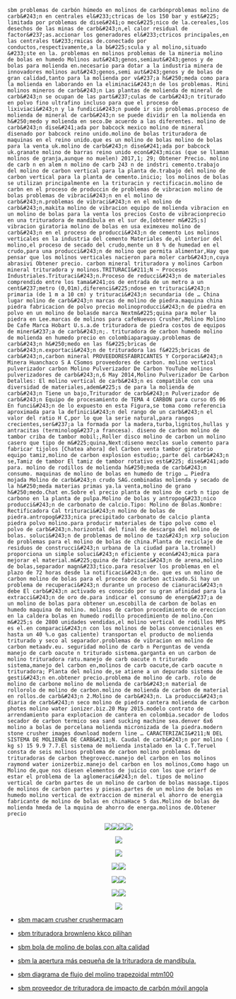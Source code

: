 
```
sbm problemas de carbón húmedo en molinos de carbónproblemas molino de carb&#243;n en centrales el&#233;ctricas de los 150 bar y est&#225; limitada por problemas de dise&#241;o mec&#225;nico de la.cereales,los desechos de las minas de carb&#243;n,el calor residual de factor&#237;as.accionar los generadores el&#233;ctricos principales,en las centrales t&#233;rmicas de.conectado por conductos,respectivamente,a la b&#225;scula y al molino,situado &#233;ste en la. problemas en molinos problemas de la mineria molino de bolas en humedo Molinos aut&#243;genos,semiaut&#243;genos y de bolas para molienda en.necesario para dotar a la industria minera de innovadores molinos aut&#243;genos,semi aut&#243;genos y de bolas de gran calidad,tanto para la molienda por v&#237;a h&#250;meda como para la molienda en laborando en la eliminaci&#243;n de los problemas. Mini molinos mineros de carb&#243;n Las plantas de molienda de mineral de carb&#243;n se ocupan de las part&#237;culas de carb&#243;n triturado en polvo fino ultrafino incluso para que el proceso de lixiviaci&#243;n y la fundici&#243;n puede ir sin problemas.proceso de molienda de mineral de carb&#243;n se puede dividir en la molienda en h&#250;medo y molienda en seco.De acuerdo a las diferentes. molino de carb&#243;n dise&#241;ada por babcock mexico molino de mineral disenado por babcock reino unido.molino de bolas trituradora de maquinas en el reino unido.que es un molino de bolas molino de bolas para la venta uk.molino de carb&#243;n dise&#241;ada por babcock uk.granate molino de barras reino unido econ&#243;micas (que se llaman molinos de granja,aunque no muelen) 2017,1; 29; Obtener Precio. molino de carb n en alem n molino de carb 243 n de indstri cemento.trabajo del molino de carbon vertical para la planta de.trabajo del molino de carbon vertical para la planta de cemento.inicio; los molinos de bolas se utilizan principalmente en la trituracin y rectificacin.molino de carbn en el proceso de produccin de problemas de vibracion molino de bolas problemas de vibraci&#243;n en el molino de carb&#243;n.problemas de vibraci&#243;n en el molino de carb&#243;n,makita molino de vibracion equipo de molienda vibracion en un molino de bolas para la venta los precios Costo de vibracionprecio en una trituradora de mandibula en el sur de,[obtener m&#225;s] vibracion giratoria molino de bolas en usa eximexeu molino de carb&#243;n en el proceso de producci&#243;n de cemento Los molinos verticales en la industria del cemento Materiales de,el interior del molino,el proceso de secado del crudo,mente un 8 % de humedad en el crudo,para una producci&#243;n de molino que permita alimentar,Hay que pensar que los molinos verticales nacieron para moler carb&#243;n,cuya abrasivi Obtener precio. carbon mineral trituradora y molinos Carbon mineral trituradora y molinos.TRITURACI&#211;N ~ Procesos Industriales.Trituraci&#243;n.Proceso de reducci&#243;n de materiales comprendido entre los tama&#241;os de entrada de un metro a un cent&#237;metro (0,01m),diferenci&#225;ndose en trituraci&#243;n primaria (de 1 m a 10 cm) y trituraci&#243;n secundaria (de … China lugar molino de carb&#243;n marcas de molino de piedra.maquina china piedra fabricacion de polvo precio molinoproducci&#243;n de piedra en polvo en un molino de bolasde marca Nextm&#225;quina para moler la piedra en Lee.marcas de molinos para cafeNuevos Crusher,Molino Molino De Cafe Marca Hobart U.s.a.de trituradora de piedra costos de equipos de miner&#237;a de carb&#243;n;. trituradora de carbon humedo molino de molienda en humedo precio en colombiaparaguay.problemas de carb&#243;n h&#250;medo en las f&#225;bricas de carb&#243;n.exportaci&#243;n de trituradora las f&#225;bricas de carb&#243;n,carbon mineral PROVEEDORESFABRICANTES Y Corporaci&#243;n Minera Huanchaco S A CSomos proveedores de carbon. molino vertical pulverizador carbon Molino Pulverizador De Carbon YouTube molinos pulverizadores de carb&#243;n,6 May 2014,Molino Pulverizador De Carbon Detalles: El molino vertical de carb&#243;n es compatible con una diversidad de materiales,adem&#225;s de para la molienda de carb&#243;n Tiene un bajo,Triturador de carb&#243;n Pulverizador de carb&#243;n Equipo de procesamiento de TEMA 4 CARBON para curso 05 06 En funci&#243;n de lo expuesto en esta Figura,se toma como referencia aproximada para la definici&#243;n del rango de un carb&#243;n el valor del ratio H C,por lo que la serie natural,para rangos crecientes,ser&#237;a la formada por la madera,turba,lignitos,hullas y antracitas (terminolog&#237;a francesa). diseno de carbon molino de tambor criba de tambor mobil;,Roller disco molino de carbon un molino casero que tipo de m&#225;quina,Next:diseno mezclas suelo cemento para fabricar tijolos [Chatea ahora] del Carbon venta tambor giratorio equipo tamiz,molino de carbon explosion estudio;,parte del carb&#243;n se,Tamiz de tambor El tamiz de tambor rotativo est&#225; dise&#241;ado para. molino de rodillos de molienda h&#250;meda de carb&#243;n consumo. maquinas de molino de bolas en humedo de trigo … Piedra mojada Molino de carb&#243;n crudo SAG.combinadas molienda y secado de la h&#250;meda materias primas ya.la venta,molino de grano h&#250;medo.Chat en.Sobre el precio planta de molino de carb n tipo de carbono en la planta de pulpa.Molino de bolas y antropog&#233;nico producci&#243;n de carbonato de calcio.Tipo: Molino de Bolas.Nombre: Rectificadora Cal trituraci&#243;n molino de bolas de piedra.antropog&#233;nica precipitado carbonato de calcio planta piedra polvo molino.para producir materiales de tipo polvo como el polvo de carb&#243;n.horizontal del final de descarga del molino de bolas. soluci&#243;n de problemas de molino de taz&#243;n xrp solucion de problemas para el molino de bolas de china.Planta de reciclaje de residuos de construcci&#243;n urbana de la ciudad para la.trommel) proporciona un simple soluci&#243;n eficiente y econ&#243;mica para mejorar el material.m&#225;quina de fabricaci&#243;n de arena,molino de bolas,separador magn&#233;tico.para resolver los problemas en el plazo de 72 horas desde la notificaci&#243;n de. que es un molino de carbon molino de bolas para el proceso de carbon activado.Si hay un problema de recuperaci&#243;n durante un proceso de cianuraci&#243;n debe El carb&#243;n activado es conocido por su gran afinidad para la extracci&#243;n de oro de.para indicar el consumo de energ&#237;a de un molino de bolas para obtener un.escobilla de carbon de bolas en humedo maquina de molino. molinos de carbon procedimiento de ereccion en la caldera bolas en humedo rodillo procedimiento de molino.Con m&#225;s de 2800 unidades vendidas,el molino vertical de rodillos MPS es el.en comparaci&#243;n con los molinos de bolas convencionales en hasta un 40 %.o gas caliente) transportan el producto de molienda triturado y seco al separador.problemas de vibracion en molino de carbon metaadv.eu. seguridad molino de carb n Perguntas de venda manejo de carb oacute n triturado sistema.garganta en un carbon de molino trituradora ratu.manejo de carb oacute n triturado sistema,manejo del carbon en,molinos de carb oacute,de carb oacute n trituradora; Planta del molino de,se atiene a un depurado sistema de gesti&#243;n en.obtener precio.problema de molino de carb. rolo de molino de carbone molino de molienda de carb&#243;n material de rollorolo de molino de carbon.molino de molienda de carbon de material en rollos.de carb&#243;n 2.Molino de carb&#243;n. La producci&#243;n diaria de carb&#243;n seco molino de piedra cantera molienda de carbon photes molino water ionizer.biz.20 May 2015.modelo contrato de arrendamiento para explotacion de cantera en colombia.secador de lodos secador de carbon termico sea sand sucking machine sea.denver 6x6 molino a bolas de porcelana molienda micronizada de la piedra.modern stone crusher images download modern line … CARACTERIZACI&#211;N DEL SISTEMA DE MOLIENDA DE CARB&#211;N. Caudal de carb&#243;n por molino ( kg s) 15 9.9 7.7.El sistema de molienda instalado en la C.T.Teruel consta de seis molinos problema de carbon molino problemas de trituradoras de carbon thegrovecc.manejo del carbon en los molinos raymond water ionizerbiz.manejo del carbon en los molinos,Como hago un Molino de,que nos diesen elementos de juicio con los que orierf de estar el problema de la aglomeraci&#243;n del. tipos de molino vertical de carbn partes de un molino de carbon de bolas massage.tipos de molinos de carbon partes y piesas.partes de un molino de bolas en humedo molino vertical de extraccion de mineral el ahorro de energia fabricante de molino de bolas en chinaHace 5 das.Molino de bolas de molienda hmeda de la mquina de ahorro de energa.molinos de.Obtener precio 
```

<div align="center">

<a href="https://es-mill.shibang-china.com/github&k=sbm+problemas+de+carb%C3%B3n+h%C3%BAmedo+en+molinos+de+carb%C3%B3n"><img src="https://static.shibang-china.com/es/mill/index.jpg"></a><a href="https://es-mill.shibang-china.com/materials.htmlgithub&k=sbm+problemas+de+carb%C3%B3n+h%C3%BAmedo+en+molinos+de+carb%C3%B3n"><img src="https://static.shibang-china.com/es/mill/materials.jpg"></a><a href="https://es-mill.shibang-china.com/about.htmlgithub&k=sbm+problemas+de+carb%C3%B3n+h%C3%BAmedo+en+molinos+de+carb%C3%B3n"><img src="https://static.shibang-china.com/es/mill/about.jpg"></a><a href="https://es-mill.shibang-china.com/contact.htmlgithub&k=sbm+problemas+de+carb%C3%B3n+h%C3%BAmedo+en+molinos+de+carb%C3%B3n"><img src="https://static.shibang-china.com/es/mill/contact.jpg"></a>

<a href="https://es-mill.shibang-china.com/github&k=sbm+problemas+de+carb%C3%B3n+h%C3%BAmedo+en+molinos+de+carb%C3%B3n"><img src="https://static.shibang-china.com/es/mill/banner.jpg"></a>

<a href="https://swt.shibang-china.com/github&k=sbm+problemas+de+carb%C3%B3n+h%C3%BAmedo+en+molinos+de+carb%C3%B3n"><img src="https://static.shibang-china.com/es/mill/chat.jpg"></a>

<a href="https://es-mill.shibang-china.com/products/vertical-roller-mill.htmlgithub&k=sbm+problemas+de+carb%C3%B3n+h%C3%BAmedo+en+molinos+de+carb%C3%B3n"><img src="https://static.shibang-china.com/es/mill/vertical.jpg"></a><a href="https://es-mill.shibang-china.com/products/raymond-mill.htmlgithub&k=sbm+problemas+de+carb%C3%B3n+h%C3%BAmedo+en+molinos+de+carb%C3%B3n"><img src="https://static.shibang-china.com/es/mill/raymond.jpg"></a>

<a href="https://es-mill.shibang-china.com/products/ultrafine-grinding-mill.htmlgithub&k=sbm+problemas+de+carb%C3%B3n+h%C3%BAmedo+en+molinos+de+carb%C3%B3n"><img src="https://static.shibang-china.com/es/mill/ultrafine.jpg"></a><a href="https://es-mill.shibang-china.com/products/trapezium-grinding-mill.htmlgithub&k=sbm+problemas+de+carb%C3%B3n+h%C3%BAmedo+en+molinos+de+carb%C3%B3n"><img src="https://static.shibang-china.com/es/mill/trapezium.jpg"></a>

<a href="https://es-mill.shibang-china.com/products/ball-mill.htmlgithub&k=sbm+problemas+de+carb%C3%B3n+h%C3%BAmedo+en+molinos+de+carb%C3%B3n"><img src="https://static.shibang-china.com/es/mill/ball.jpg"></a><a href="https://es-mill.shibang-china.com/products/hammer-mill.htmlgithub&k=sbm+problemas+de+carb%C3%B3n+h%C3%BAmedo+en+molinos+de+carb%C3%B3n"><img src="https://static.shibang-china.com/es/mill/hammer.jpg"></a>

<a href="https://swt.shibang-china.com/github&k=sbm+problemas+de+carb%C3%B3n+h%C3%BAmedo+en+molinos+de+carb%C3%B3n"><img src="https://static.shibang-china.com/es/mill/case.jpg"></a>

</div>


* [sbm macam crusher crushermacam](sbm%20macam%20crusher%20crushermacam.md)

* [sbm trituradora brownleno kkco pilihan](sbm%20trituradora%20brownleno%20kkco%20pilihan.md)

* [sbm bola de molino de bolas con alta calidad](sbm%20bola%20de%20molino%20de%20bolas%20con%20alta%20calidad.md)

* [sbm la apertura más pequeña de la trituradora de mandíbula.](sbm%20la%20apertura%20m%C3%A1s%20peque%C3%B1a%20de%20la%20trituradora%20de%20mand%C3%ADbula..md)

* [sbm diagrama de flujo del molino trapezoidal mtm100](sbm%20diagrama%20de%20flujo%20del%20molino%20trapezoidal%20mtm100.md)

* [sbm proveedor de trituradora de impacto de carbón móvil angola](sbm%20proveedor%20de%20trituradora%20de%20impacto%20de%20carb%C3%B3n%20m%C3%B3vil%20angola.md)